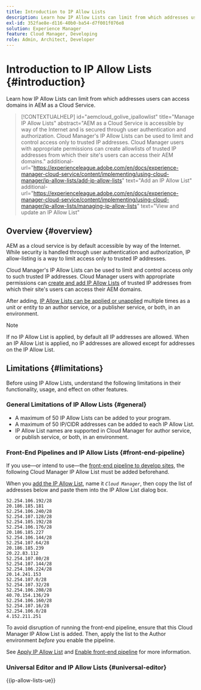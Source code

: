 ```yaml
---
title: Introduction to IP Allow Lists
description: Learn how IP Allow Lists can limit from which addresses users can access domains in AEM as a Cloud Service.
exl-id: 352fae8e-d116-40b0-ba54-d7f001f076e8
solution: Experience Manager
feature: Cloud Manager, Developing
role: Admin, Architect, Developer
---
```


# Introduction to IP Allow Lists {#introduction}

Learn how IP Allow Lists can limit from which addresses users can access domains in AEM as a Cloud Service.

>[!CONTEXTUALHELP]
>id="aemcloud_golive_ipallowlist"
>title="Manage IP Allow Lists"
>abstract="AEM as a Cloud Service is accessible by way of the Internet and is secured through user authentication and authorization. Cloud Manager's IP Allow Lists can be used to limit and control access only to trusted IP addresses. Cloud Manager users with appropriate permissions can create allowlists of trusted IP addresses from which their site's users can access their AEM domains."
>additional-url="https://experienceleague.adobe.com/en/docs/experience-manager-cloud-service/content/implementing/using-cloud-manager/ip-allow-lists/add-ip-allow-lists" text="Add an IP Allow List"
>additional-url="https://experienceleague.adobe.com/en/docs/experience-manager-cloud-service/content/implementing/using-cloud-manager/ip-allow-lists/managing-ip-allow-lists" text="View and update an IP Allow List"

## Overview {#overview}

AEM as a cloud service is by default accessible by way of the Internet. While security is handled through user authentication and authorization, IP allow-listing is a way to limit access only to trusted IP addresses.

Cloud Manager's IP Allow Lists can be used to limit and control access only to such trusted IP addresses. Cloud Manager users with appropriate permissions can [create and add IP Allow Lists](/help/implementing/cloud-manager/ip-allow-lists/add-ip-allow-lists.md) of trusted IP addresses from which their site's users can access their AEM domains.

After adding, [IP Allow Lists can be applied or unapplied](/help/implementing/cloud-manager/ip-allow-lists/apply-allow-list.md) multiple times as a unit or entity to an author service, or a publisher service, or both, in an environment.

>[!NOTE]
>
>If no IP Allow List is applied, by default all IP addresses are allowed. When an IP Allow List is applied, no IP addresses are allowed except for addresses on the IP Allow List.

## Limitations {#limitations}

Before using IP Allow Lists, understand the following limitations in their functionality, usage, and effect on other features.

### General Limitations of IP Allow Lists {#general}

* A maximum of 50 IP Allow Lists can be added to your program.
* A maximum of 50 IP/CIDR addresses can be added to each IP Allow List.
* IP Allow List names are supported in Cloud Manager for author service, or publish service, or both, in an environment.

### Front-End Pipelines and IP Allow Lists {#front-end-pipeline}

If you use&mdash;or intend to use&mdash;the [front-end pipeline to develop sites](/help/implementing/developing/introduction/developing-with-front-end-pipelines.md), the following Cloud Manager IP Allow List must be added beforehand. 

When you [add the IP Allow List](/help/implementing/cloud-manager/ip-allow-lists/add-ip-allow-lists.md#add-cm-allowlist), name it *`Cloud Manager`*, then copy the list of addresses below and paste them into the IP Allow List dialog box.

```text
52.254.106.192/28
20.186.185.181
52.254.106.240/28
52.254.107.128/28
52.254.105.192/28
52.254.106.176/28
20.186.185.227
52.254.106.144/28
52.254.107.64/28
20.186.185.239
20.22.83.112
52.254.107.80/28
52.254.107.144/28
52.254.106.224/28
20.14.241.153
52.254.107.0/28
52.254.107.32/28
52.254.106.208/28
40.70.154.136/29
52.254.106.160/28
52.254.107.16/28
52.254.106.0/28
4.152.211.251
```

To avoid disruption of running the front-end pipeline, ensure that this Cloud Manager IP Allow List is added. Then, apply the list to the Author environment *before* you enable the pipeline.

See [Apply IP Allow List](/help/implementing/cloud-manager/ip-allow-lists/apply-allow-list.md) and [Enable front-end pipeline](/help/sites-cloud/administering/site-creation/enable-front-end-pipeline.md) for more information.

### Universal Editor and IP Allow Lists {#universal-editor}

{{ip-allow-lists-ue}}
